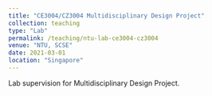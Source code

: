 ```yaml
---
title: "CE3004/CZ3004 Multidisciplinary Design Project"
collection: teaching
type: "Lab"
permalink: /teaching/ntu-lab-ce3004-cz3004
venue: "NTU, SCSE"
date: 2021-03-01
location: "Singapore"
---
```


Lab supervision for Multidisciplinary Design Project.
